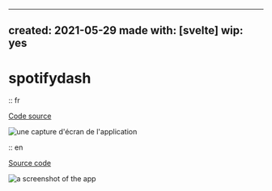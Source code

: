 ---
created: 2021-05-29
made with: [svelte]
wip: yes
----

# spotifydash

:: fr

[Code source](https://github.com/gwennlbh/spotifydash)

![une capture d'écran de l'application](../screen.png)

:: en

[Source code](https://github.com/gwennlbh/spotifydash)

![a screenshot of the app](../screen.png)
